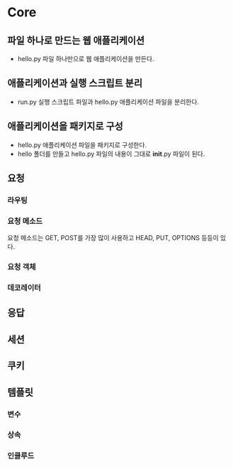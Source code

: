 # Core

## 파일 하나로 만드는 웹 애플리케이션

* hello.py 파일 하나만으로 웹 애플리케이션을 만든다.

## 애플리케이션과 실행 스크립트 분리

* run.py 실행 스크립트 파일과 hello.py 애플리케이션 파일을 분리한다.

## 애플리케이션을 패키지로 구성

* hello.py 애플리케이션 파일을 패키지로 구성한다.
* hello 폴더를 만들고 hello.py 파일의 내용이 그대로 __init__.py 파일이 된다.

## 요청

### 라우팅

### 요청 메소드

요청 메소드는 GET, POST를 가장 많이 사용하고 HEAD, PUT, OPTIONS 등등이 있다.

### 요청 객체

### 데코레이터

## 응답

## 세션

## 쿠키

## 템플릿

### 변수

### 상속

### 인클루드

